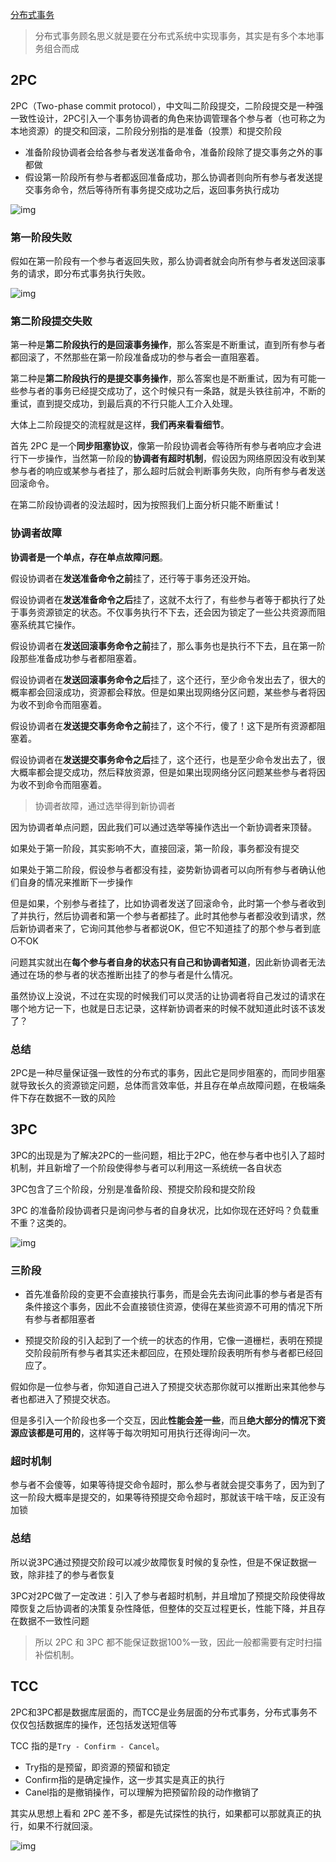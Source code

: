 [分布式事务](https://zhuanlan.zhihu.com/p/183753774)

> 分布式事务顾名思义就是要在分布式系统中实现事务，其实是有多个本地事务组合而成

## 2PC



2PC（Two-phase commit protocol），中文叫二阶段提交，二阶段提交是一种强一致性设计，2PC引入一个事务协调者的角色来协调管理各个参与者（也可称之为本地资源）的提交和回滚，二阶段分别指的是准备（投票）和提交阶段

- 准备阶段协调者会给各参与者发送准备命令，准备阶段除了提交事务之外的事都做
- 假设第一阶段所有参与者都返回准备成功，那么协调者则向所有参与者发送提交事务命令，然后等待所有事务提交成功之后，返回事务执行成功

![img](https://gitee.com/zhang-songyao/tripimages/raw/master/20210817102158.jpeg)

### 第一阶段失败

假如在第一阶段有一个参与者返回失败，那么协调者就会向所有参与者发送回滚事务的请求，即分布式事务执行失败。

![img](https://gitee.com/zhang-songyao/tripimages/raw/master/20210817102223.jpeg)

### 第二阶段提交失败

第一种是**第二阶段执行的是回滚事务操作**，那么答案是不断重试，直到所有参与者都回滚了，不然那些在第一阶段准备成功的参与者会一直阻塞着。

第二种是**第二阶段执行的是提交事务操作**，那么答案也是不断重试，因为有可能一些参与者的事务已经提交成功了，这个时候只有一条路，就是头铁往前冲，不断的重试，直到提交成功，到最后真的不行只能人工介入处理。

大体上二阶段提交的流程就是这样，**我们再来看看细节**。

首先 2PC 是一个**同步阻塞协议**，像第一阶段协调者会等待所有参与者响应才会进行下一步操作，当然第一阶段的**协调者有超时机制**，假设因为网络原因没有收到某参与者的响应或某参与者挂了，那么超时后就会判断事务失败，向所有参与者发送回滚命令。

在第二阶段协调者的没法超时，因为按照我们上面分析只能不断重试！

### 协调者故障

**协调者是一个单点，存在单点故障问题**。

假设协调者在**发送准备命令之前**挂了，还行等于事务还没开始。

假设协调者在**发送准备命令之后**挂了，这就不太行了，有些参与者等于都执行了处于事务资源锁定的状态。不仅事务执行不下去，还会因为锁定了一些公共资源而阻塞系统其它操作。

假设协调者在**发送回滚事务命令之前**挂了，那么事务也是执行不下去，且在第一阶段那些准备成功参与者都阻塞着。

假设协调者在**发送回滚事务命令之后**挂了，这个还行，至少命令发出去了，很大的概率都会回滚成功，资源都会释放。但是如果出现网络分区问题，某些参与者将因为收不到命令而阻塞着。

假设协调者在**发送提交事务命令之前**挂了，这个不行，傻了！这下是所有资源都阻塞着。

假设协调者在**发送提交事务命令之后**挂了，这个还行，也是至少命令发出去了，很大概率都会提交成功，然后释放资源，但是如果出现网络分区问题某些参与者将因为收不到命令而阻塞着。

> 协调者故障，通过选举得到新协调者

因为协调者单点问题，因此我们可以通过选举等操作选出一个新协调者来顶替。

如果处于第一阶段，其实影响不大，直接回滚，第一阶段，事务都没有提交

如果处于第二阶段，假设参与者都没有挂，姿势新协调者可以向所有参与者确认他们自身的情况来推断下一步操作

但是如果，个别参与者挂了，比如协调者发送了回滚命令，此时第一个参与者收到了并执行，然后协调者和第一个参与者都挂了。此时其他参与者都没收到请求，然后新协调者来了，它询问其他参与者都说OK，但它不知道挂了的那个参与者到底O不OK

问题其实就出在**每个参与者自身的状态只有自己和协调者知道**，因此新协调者无法通过在场的参与者的状态推断出挂了的参与者是什么情况。

虽然协议上没说，不过在实现的时候我们可以灵活的让协调者将自己发过的请求在哪个地方记一下，也就是日志记录，这样新协调者来的时候不就知道此时该不该发了？

### 总结

2PC是一种尽量保证强一致性的分布式的事务，因此它是同步阻塞的，而同步阻塞就导致长久的资源锁定问题，总体而言效率低，并且存在单点故障问题，在极端条件下存在数据不一致的风险

## 3PC

3PC的出现是为了解决2PC的一些问题，相比于2PC，他在参与者中也引入了超时机制，并且新增了一个阶段使得参与者可以利用这一系统统一各自状态

3PC包含了三个阶段，分别是准备阶段、预提交阶段和提交阶段

3PC 的准备阶段协调者只是询问参与者的自身状况，比如你现在还好吗？负载重不重？这类的。

![img](https://gitee.com/zhang-songyao/tripimages/raw/master/20210817103742.jpeg)

### 三阶段

- 首先准备阶段的变更不会直接执行事务，而是会先去询问此事的参与者是否有条件接这个事务，因此不会直接锁住资源，使得在某些资源不可用的情况下所有参与者都阻塞者

- 预提交阶段的引入起到了一个统一的状态的作用，它像一道栅栏，表明在预提交阶段前所有参与者其实还未都回应，在预处理阶段表明所有参与者都已经回应了。

假如你是一位参与者，你知道自己进入了预提交状态那你就可以推断出来其他参与者也都进入了预提交状态。

但是多引入一个阶段也多一个交互，因此**性能会差一些**，而且**绝大部分的情况下资源应该都是可用的**，这样等于每次明知可用执行还得询问一次。

### 超时机制

参与者不会傻等，如果等待提交命令超时，那么参与者就会提交事务了，因为到了这一阶段大概率是提交的，如果等待预提交命令超时，那就该干啥干啥，反正没有加锁

### 总结

所以说3PC通过预提交阶段可以减少故障恢复时候的复杂性，但是不保证数据一致，除非挂了的参与者恢复

3PC对2PC做了一定改进：引入了参与者超时机制，并且增加了预提交阶段使得故障恢复之后协调者的决策复杂性降低，但整体的交互过程更长，性能下降，并且存在数据不一致性问题

> 所以 2PC 和 3PC 都不能保证数据100%一致，因此一般都需要有定时扫描补偿机制。

## TCC

2PC和3PC都是数据库层面的，而TCC是业务层面的分布式事务，分布式事务不仅仅包括数据库的操作，还包括发送短信等

TCC 指的是`Try - Confirm - Cancel`。

- Try指的是预留，即资源的预留和锁定
- Confirm指的是确定操作，这一步其实是真正的执行
- Canel指的是撤销操作，可以理解为把预留阶段的动作撤销了

其实从思想上看和 2PC 差不多，都是先试探性的执行，如果都可以那就真正的执行，如果不行就回滚。

![img](https://gitee.com/zhang-songyao/tripimages/raw/master/20210817104924.jpeg)